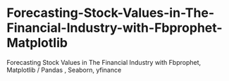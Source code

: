 # Forecasting-Stock-Values-in-The-Financial-Industry-with-Fbprophet-Matplotlib
Forecasting Stock Values in The Financial Industry with Fbprophet, Matplotlib / Pandas , Seaborn, yfinance
